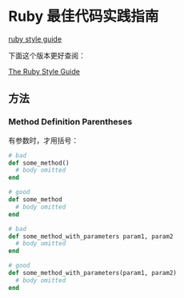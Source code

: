 # Ruby 最佳代码实践指南

[ruby style guide](https://github.com/rubocop/ruby-style-guide)

下面这个版本更好查阅：

[The Ruby Style Guide](https://rubystyle.guide/)








## 方法

### Method Definition Parentheses

有参数时，才用括号：

```ruby
# bad
def some_method()
  # body omitted
end

# good
def some_method
  # body omitted
end

# bad
def some_method_with_parameters param1, param2
  # body omitted
end

# good
def some_method_with_parameters(param1, param2)
  # body omitted
end

```

